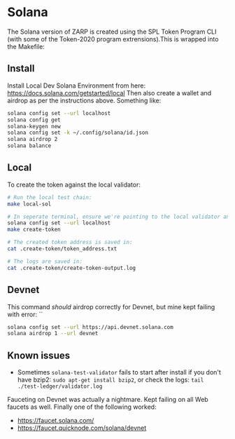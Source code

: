 # Solana

The Solana version of ZARP is created using the SPL Token Program CLI (with some of the Token-2020 program extrensions).This is wrapped into the Makefile:

## Install

Install Local Dev Solana Environment from here: <https://docs.solana.com/getstarted/local>
Then also create a wallet and airdrop as per the instructions above. Something like:

```sh
solana config set --url localhost
solana config get
solana-keygen new
solana config set -k ~/.config/solana/id.json
solana airdrop 2
solana balance
```

## Local

To create the token against the local validator:

```sh
# Run the local test chain:
make local-sol

# In seperate terminal, ensure we're pointing to the local validator and create the token:
solana config set --url localhost
make create-token

# The created token address is saved in:
cat .create-token/token_address.txt

# The logs are saved in:
cat .create-token/create-token-output.log

```

## Devnet

This command _should_ airdrop correctly for Devnet, but mine kept failing with error: ``

```sh
solana config set --url https://api.devnet.solana.com
solana airdrop 1 --url devnet

```

## Known issues

- Sometimes `solana-test-validator` fails to start after install if you don't have bzip2: `sudo apt-get install bzip2`, or check the logs: `tail ./test-ledger/validator.log`

Fauceting on Devnet was actually a nightmare. Kept failing on all Web faucets as well. Finally one of the following worked:

- <https://faucet.solana.com/>
- <https://faucet.quicknode.com/solana/devnet>

